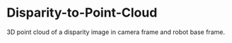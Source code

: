 # Disparity-to-Point-Cloud
3D point cloud of a disparity image in camera frame and robot base frame.
